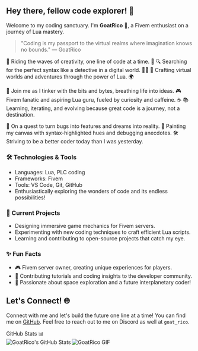 ## Hey there, fellow code explorer! 👋

Welcome to my coding sanctuary. I'm **GoatRico** 🐐, a Fivem enthusiast on a journey of Lua mastery.

<!-- Add a comment: Introduce yourself in a unique way -->
> "Coding is my passport to the virtual realms where imagination knows no bounds." — GoatRico


🚀 Riding the waves of creativity, one line of code at a time. 🌌
🔍 Searching for the perfect syntax like a detective in a digital world. 🕵️‍♂️
🔧 Crafting virtual worlds and adventures through the power of Lua. 🌍

🔮 Join me as I tinker with the bits and bytes, breathing life into ideas.
🎮 Fivem fanatic and aspiring Lua guru, fueled by curiosity and caffeine. ☕
📚 Learning, iterating, and evolving because great code is a journey, not a destination.

🌟 On a quest to turn bugs into features and dreams into reality.
🎨 Painting my canvas with syntax-highlighted hues and debugging anecdotes.
🛠️ Striving to be a better coder today than I was yesterday.

### 🛠️ Technologies & Tools

- Languages: Lua, PLC coding 
- Frameworks: Fivem
- Tools: VS Code, Git, GitHub
- Enthusiastically exploring the wonders of code and its endless possibilities!

### 🌱 Current Projects

- Designing immersive game mechanics for Fivem servers.
- Experimenting with new coding techniques to craft efficient Lua scripts.
- Learning and contributing to open-source projects that catch my eye.

### ✨ Fun Facts

- 🎮 Fivem server owner, creating unique experiences for players.
- 📝 Contributing tutorials and coding insights to the developer community.
- 🚀 Passionate about space exploration and a future interplanetary coder!

## Let's Connect! 🌐

Connect with me and let's build the future one line at a time!
You can find me on [GitHub](https://github.com/GoatRico).
Feel free to reach out to me on Discord as well at `goat_rico`.


<summary>GitHub Stats 📊</summary>
<img align="left" alt="GoatRico's GitHub Stats" src="https://github-readme-stats.vercel.app/api?username=TheGoatRico&show_icons=true&hide_border=true" />


<!-- Responsive GIF -->
<picture>
  <source media="(prefers-color-scheme: dark)" srcset="https://media.tenor.com/JEBHQ33YWfAAAAAC/goat.gif">
  <source media="(prefers-color-scheme: light)" srcset="https://media.tenor.com/JEBHQ33YWfAAAAAC/goat.gif">
  <img alt="GoatRico GIF" src="https://media.tenor.com/JEBHQ33YWfAAAAAC/goat.gif">
</picture>
